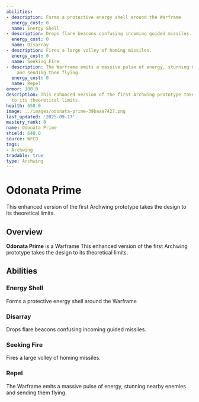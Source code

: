 ```yaml
---
abilities:
- description: Forms a protective energy shell around the Warframe
  energy_cost: 0
  name: Energy Shell
- description: Drops flare beacons confusing incoming guided missiles.
  energy_cost: 0
  name: Disarray
- description: Fires a large volley of homing missiles.
  energy_cost: 0
  name: Seeking Fire
- description: The Warframe emits a massive pulse of energy, stunning nearby enemies
    and sending them flying.
  energy_cost: 0
  name: Repel
armor: 100.0
description: This enhanced version of the first Archwing prototype takes the design
  to its theoretical limits.
health: 650.0
image: ../images/odonata-prime-39baaa7427.png
last_updated: '2025-09-17'
mastery_rank: 0
name: Odonata Prime
shield: 640.0
source: WFCD
tags:
- Archwing
tradable: true
type: Archwing
---
```


# Odonata Prime

This enhanced version of the first Archwing prototype takes the design to its theoretical limits.

## Overview

**Odonata Prime** is a Warframe This enhanced version of the first Archwing prototype takes the design to its theoretical limits.

## Abilities

### Energy Shell
Forms a protective energy shell around the Warframe

### Disarray
Drops flare beacons confusing incoming guided missiles.

### Seeking Fire
Fires a large volley of homing missiles.

### Repel
The Warframe emits a massive pulse of energy, stunning nearby enemies and sending them flying.

